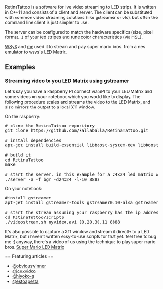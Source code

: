 RetinaTattoo is a software for live video streaming to LED strips. It is written in C++11 and consists of a client and server. The client can be substituted with common video streaming solutions (like gstreamer or vlc), but often the command line client is just simpler to use.

The server can be configured to match the hardware specifics  (size, pixel format...) of your led stripes and tune color characteristics (via HSL).

[WSyS](http://metalab.at/wiki/User:WSyS) and [me](http://metalab.at/wiki/User:amir) used it to stream and play super mario bros. from a nes emulator to wsys's LED Matrix.

## Examples ##

### Streaming video to you LED Matrix using gstreamer ###
Let's say you have a Raspberry PI connect via SPI to your LED Matrix and some videos on your notebook which you would like to display.
The following procedure scales and streams the video to the LED Matrix, and also mirrors the output to a local X11 window.

On the raspberry:
<pre>
# clone the RetinaTattoo repository
git clone https://github.com/kallaballa/RetinaTattoo.git

# install dependencies
apt-get install build-essential libboost-system-dev libboost-thread-dev g++-4.7

# build it
cd RetinaTattoo
make

# start the server. in this example for a 24x24 led matrix with bgr pixel format and alternating scan line direction. additionally it slightly dims lightness.
./server -a -f bgr -d24x24 -l-10 8888
</pre>


On your notebook:
<pre>
#install gstreamer 
apt-get install gstreamer-tools gstreamer0.10-alsa gstreamer0.10-ffmpeg gstreamer0.10-plugins-base gstreamer0.10-plugins-good gstreamer0.10-plugins-ugly gstreamer0.10-x

# start the stream assuming your raspberry has the ip address 10.20.30.11
cd RetinaTattoo/scripts
./videostream.sh myvideo.avi 10.20.30.11 8888
</pre>

It's also possible to capture a X11 window and stream it directly to a LED Matrix, but i haven't written easy-to-use scripts for that yet. feel free to bug me :)
anyway, there's a video of us using the technique to play super mario bros. [Super Mario LED Matrix](http://vimeo.com/54252456)

== Featuring articles ==

* [@obviouswinner](http://www.obviouswinner.com/obvwin/2012/11/26/ultra-low-res-super-mario-bros-on-a-large-glowing-led-strip.html)
* [@jeuxvideo](http://www.jeuxvideo.org/index.php/2012/11/27/une-version-de-super-mario-bros-comme-vous-nen-avez-jamais-vu/)
* [@hiyoko-g](http://www.hiyoko-g.com/30349_led_mario/)
* [@estoapesta](http://estoapesta.com/2012/11/27/el-primer-juego-de-super-mario-bros-en-una-matriz-led-de-ultra-baja-resolucion/)


